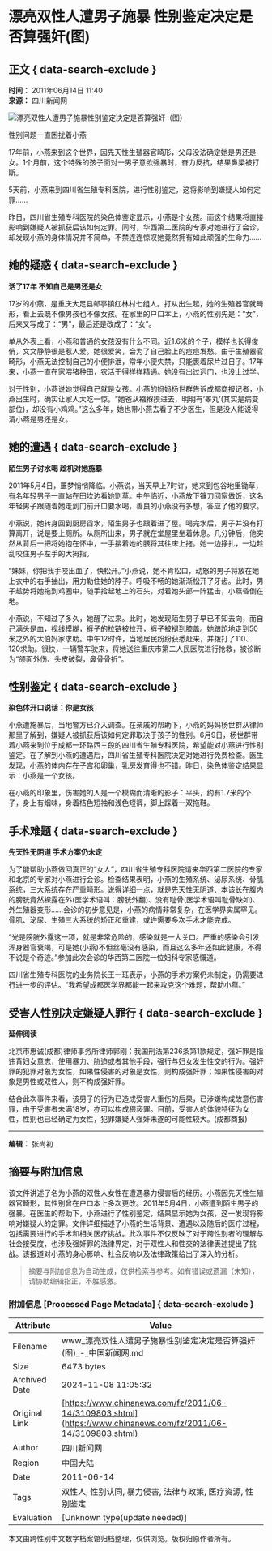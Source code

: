 # 漂亮双性人遭男子施暴 性别鉴定决定是否算强奸(图)

## 正文 { data-search-exclude }


**时间：** 2011年06月14日 11:40  
**来源：** 四川新闻网  

![漂亮双性人遭男子施暴性别鉴定决定是否算强奸（图）](U315P4T8D3109803F107DT20110614114028.jpg)

性别问题一直困扰着小燕

17年前，小燕来到这个世界，因先天性生殖器官畸形，父母没法确定她是男还是女。1个月前，这个特殊的孩子面对一男子意欲强暴时，奋力反抗，结果鼻梁被打断。

5天前，小燕来到四川省生殖专科医院，进行性别鉴定，这将影响到嫌疑人如何定罪……

昨日，四川省生殖专科医院的染色体鉴定显示，小燕是个女孩。而这个结果将直接影响到嫌疑人被抓获后该如何定罪。同时，华西第二医院的专家对她进行了会诊，却发现小燕的身体情况并不简单，不禁连连惊叹她竟然拥有如此顽强的生命力……

## 她的疑惑 { data-search-exclude }

**活了17年 不知自己是男还是女**

17岁的小燕，是重庆大足县邮亭镇红林村七组人。打从出生起，她的生殖器官就畸形，看上去既不像男孩也不像女孩。在家里的户口本上，小燕的性别先是：“女”，后来又写成了：“男”，最后还是改成了：“女”。

单从外表上看，小燕和普通的女孩没有什么不同。近1.6米的个子，模样也长得俊俏，文文静静很是惹人爱。她很爱笑，会为了自己脸上的痘痘发愁。由于生殖器官畸形，小燕无法控制自己的小便排泄，常年小便失禁，只能裹着尿片过日子。17年来，小燕一直在家喂猪种田，农活干得样样精通。她没有出过远门，也没上过学。

对于性别，小燕说她觉得自己就是女孩。小燕的妈妈杨世群告诉成都商报记者，小燕出生时，确实让家人大吃一惊。“她爸从襁褓摸进去，明明有‘睾丸’(其实是病变部位)，却没有小鸡鸡。”这么多年，她也带小燕去看了不少医生，但是没人能说得清小燕是男还是女。

## 她的遭遇 { data-search-exclude }

**陌生男子讨水喝 趁机对她施暴**

2011年5月4日，噩梦悄悄降临。小燕说，当天早上7时许，她来到包谷地里锄草，有名年轻男子一直站在田坎边看她割草。中午临近，小燕放下镰刀回家做饭，这名年轻男子跟随着她走到门前开口要水喝，善良的小燕没有多想，答应了他的要求。

小燕说，她转身回到厨房舀水，陌生男子也跟着进了屋。喝完水后，男子并没有打算离开，说是要上厕所。从厕所出来，男子就在堂屋里坐着休息。几分钟后，他突然从背后一把将她抱在怀中，一手搂着她的腰将其往床上拖。她一边挣扎，一边趁乱咬住男子左手的大拇指。

“妹妹，你把我手咬出血了，快松开。”小燕说，她不肯松口，动怒的男子将放在她上衣中的右手抽出，用力勒住她的脖子。呼吸不畅的她渐渐松开了牙齿。此时，男子趁势将她拖到鸡圈中，随手拾起地上的石头，对着她头部一阵猛击，小燕昏倒在地。

小燕说，不知过了多久，她醒了过来。此时，她发现陌生男子早已不知去向，而自己满头是血，视线模糊，裤子的拉链被拉开，裤子被褪到膝盖。她踉跄地走到50米之外的大伯妈家求助。中午12时许，当地居民纷纷获悉赶来，并拨打了110、120求助。很快，一辆警车驶来，将她送往重庆市第二人民医院进行抢救，被诊断为“颌面外伤、头皮破裂，鼻骨骨折”。

## 性别鉴定 { data-search-exclude }

**染色体开口说话：你是女孩**

小燕遭施暴后，当地警方已介入调查。在亲戚的帮助下，小燕的妈妈杨世群从律师那里了解到，嫌疑人被抓获后该如何定罪取决于孩子的性别。6月9日，杨世群带着小燕来到位于成都一环路西三段的四川省生殖专科医院，希望能对小燕进行性别鉴定。在了解到小燕的遭遇后，四川省生殖专科医院决定对她进行免费检查。医生发现，小燕的体内存在子宫和卵巢，乳房发育得也不错。昨日，染色体鉴定结果显示：小燕是一个女孩。

在小燕的印象里，伤害她的人是一个模糊而清晰的影子：平头，约有1.7米的个子，身上有烟味，身着桔色短袖和浅色短裤，脚上踩着一双拖鞋。

## 手术难题 { data-search-exclude }

**先天性无阴道 手术方案仍未定**

为了能帮助小燕做回真正的“女人”，四川省生殖专科医院请来华西第二医院的专家和北京的专家对小燕进行会诊。检查结果表明，小燕的生殖系统、泌尿系统、骨肌系统，三大系统存在严重畸形。说得详细一点，就是先天性无阴道、本该长在腹内的膀胱竟然裸露在外(医学术语叫：膀胱外翻)、没有耻骨(医学术语叫耻骨缺如)、外生殖器变形……会诊的初步意见是，小燕的病情非常复杂，在医学界实属罕见。骨肌、泌尿、生殖三大系统的矫正和重建，或许需要多次手术才能完成。

“光是膀胱外露这一项，就是非常危险的，感染就是一大关口。严重的感染会引发浑身器官衰竭，可是她(小燕)不但丝毫没有感染，而且这么多年还如此健康，不得不说是个奇迹。”参加此次会诊的华西第二医院一位妇科专家感慨道。

四川省生殖专科医院的业务院长王一珏表示，小燕的手术方案仍未制定，仍需要进行进一步的评估。“我希望成都医学界都能一起来攻克这个难题，帮助小燕。”

## 受害人性别决定嫌疑人罪行 { data-search-exclude }

**延伸阅读**

北京市惠诚(成都)律师事务所律师郭刚：我国刑法第236条第1款规定，强奸罪是指违背妇女意志，使用暴力、胁迫或者其他手段，强行与妇女发生性交的行为。强奸罪的犯罪对象为女性，如果性侵害的对象是女性，则构成强奸罪；如果性侵害的对象是男性或双性人，则不构成强奸罪。

结合此次事件来看，该男子的行为已造成受害人重伤的后果，已涉嫌构成故意伤害罪，由于受害者未满18岁，亦可以构成猥亵罪。目前，受害人的体貌特征为女性，性别也已经确定为女性，犯罪嫌疑人强奸未遂的可能性较大。(成都商报)

---

**编辑：** 张尚初

## 摘要与附加信息

<!-- tcd_abstract -->
该文件讲述了名为小燕的双性人女性在遭遇暴力侵害后的经历。小燕因先天性生殖器官畸形，其性别曾在户口本上多次更改。2011年5月4日，小燕遭到陌生男子的强暴。在医生的帮助下，小燕进行了性别鉴定，结果显示她为女孩，这一发现将影响对嫌疑人的定罪。文件详细描述了小燕的生活背景、遭遇以及随后的医疗过程，包括需要进行的手术和相关医疗挑战。此次事件不仅反映了对于跨性别者的理解与社会接受度，也涉及强奸罪的法律界定，对于双性人和性交的法律表述提出了挑战。该报道对小燕的身心影响、社会反响以及法律政策给出了深入的分析。
<!-- tcd_abstract_end -->

> 摘要与附加信息为自动生成，仅供检索与参考。如有错误或遗漏（未知），请协助编辑指正，不胜感激。

### 附加信息 [Processed Page Metadata] { data-search-exclude }

| Attribute       | Value                                  |
|-----------------|----------------------------------------|
| Filename        | www_漂亮双性人遭男子施暴性别鉴定决定是否算强奸(图)_-_中国新闻网.md                             |
| Size            | 6473 bytes                           |
| Archived Date   | 2024-11-08 11:05:32                             |
| Original Link   | [https://www.chinanews.com/fz/2011/06-14/3109803.shtml](https://www.chinanews.com/fz/2011/06-14/3109803.shtml)                       |
| Author          | 四川新闻网                               |
| Region          | 中国大陆                               |
| Date            | 2011-06-14                                 |
| Tags            | 双性人, 性别认同, 暴力侵害, 法律与政策, 医疗资源, 性别鉴定                                 |
| Evaluation            | [Unknown type(update needed)]                                 |
<!-- tcd_table_end -->

本文由跨性别中文数字档案馆归档整理，仅供浏览。版权归原作者所有。
